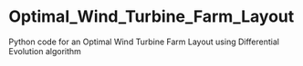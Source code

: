 # Optimal_Wind_Turbine_Farm_Layout
Python code for an Optimal Wind Turbine Farm Layout using Differential Evolution algorithm
